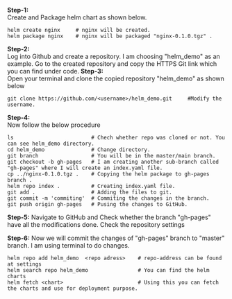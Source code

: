 **Step-1:**  
Create and Package helm chart as shown below.
```
helm create nginx     # nginx will be created.
helm package nginx    # nginx will be packaged "nginx-0.1.0.tgz" .
```
**Step-2:**  
Log into Github and create a repository. I am choosing "helm_demo" as an example. Go to the created repository and copy the HTTPS Git link which you can find under code.
**Step-3:**  
Open your terminal and clone the copied repository "helm_demo" as shown below
```
git clone https://github.com/<username>/helm_demo.git     #Modify the username.
```
**Step-4:**  
Now follow the below procedure
```
ls                         # Chech whether repo was cloned or not. You can see helm_demo directory.
cd helm_demo               # Change directory.
git branch                 # You will be in the master/main branch.
git checkout -b gh-pages   # I am creating another sub-branch called "gh-pages" where I will create an index.yaml file.
cp ../nginx-0.1.0.tgz .    # Copying the helm package to gh-pages branch .
helm repo index .          # Creating index.yaml file.
git add .                  # Adding the files to git.
git commit -m 'commiting'  # Commiting the changes in the branch.
git push origin gh-pages   # Pusing the changes to GitHub.
```
**Step-5:** 
Navigate to GitHub and Check whether the branch "gh-pages" have all the modifications done. Check the repository settings 

**Step-6:**
Now we will commit the changes of "gh-pages" branch to "master" branch. I am using terminal to do changes.
```
helm repo add helm_demo  <repo adress>    # repo-address can be found at settings
helm search repo helm_demo                # You can find the helm charts 
helm fetch <chart>                        # Using this you can fetch the charts and use for deployment purpose.
```




